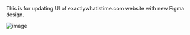 This is for updating UI of exactlywhatistime.com website with new Figma design.

![image](https://github.com/raging-potato/time_base_HTML_Bulma_CSS/assets/129786323/9dbfc7e3-9390-46fb-a6b2-b93dc081df3d)
